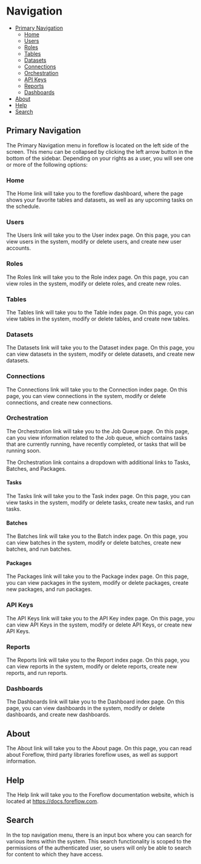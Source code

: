 # Navigation

-   [Primary Navigation](#primary-navigation)
    -   [Home](#home)
    -   [Users](#users)
    -   [Roles](#roles)
    -   [Tables](#tables)
    -   [Datasets](#datasets)
    -   [Connections](#connections)
    -   [Orchestration](#orchestration)
    -   [API Keys](#api-keys)
    -   [Reports](#reports)
    -   [Dashboards](#dashboards)
-   [About](#about)
-   [Help](#help)
-   [Search](#search)

## Primary Navigation

The Primary Navigation menu in foreflow is located on the left side of the screen. This menu can be collapsed by clicking the left arrow button in the bottom of the sidebar. Depending on your rights as a user, you will see one or more of the following options:

<a name="home"></a>

### Home

The Home link will take you to the foreflow dashboard, where the page shows your favorite tables and datasets, as well as any upcoming tasks on the schedule.

<a name="users"></a>

### Users

The Users link will take you to the User index page. On this page, you can view users in the system, modify or delete users, and create new user accounts.

<a name="roles"></a>

### Roles

The Roles link will take you to the Role index page. On this page, you can view roles in the system, modify or delete roles, and create new roles.

<a name="tables"></a>

### Tables

The Tables link will take you to the Table index page. On this page, you can view tables in the system, modify or delete tables, and create new tables.

<a name="datasets"></a>

### Datasets

The Datasets link will take you to the Dataset index page. On this page, you can view datasets in the system, modify or delete datasets, and create new datasets.

<a name="connections"></a>

### Connections

The Connections link will take you to the Connection index page. On this page, you can view connections in the system, modify or delete connections, and create new connections.

<a name="orchestration"></a>

### Orchestration

The Orchestration link will take you to the Job Queue page. On this page, can you view information related to the Job queue, which contains tasks that are currently running, have recently completed, or tasks that will be running soon.

The Orchestration link contains a dropdown with additional links to Tasks, Batches, and Packages.

<a name="tasks"></a>

#### Tasks

The Tasks link will take you to the Task index page. On this page, you can view tasks in the system, modify or delete tasks, create new tasks, and run tasks.

<a name="batches"></a>

#### Batches

The Batches link will take you to the Batch index page. On this page, you can view batches in the system, modify or delete batches, create new batches, and run batches.

<a name="packages"></a>

#### Packages

The Packages link will take you to the Package index page. On this page, you can view packages in the system, modify or delete packages, create new packages, and run packages.

<a name="api-keys"></a>

### API Keys

The API Keys link will take you to the API Key index page. On this page, you can view API Keys in the system, modify or delete API Keys, or create new API Keys.

<a name="reports"></a>

### Reports

The Reports link will take you to the Report index page. On this page, you can view reports in the system, modify or delete reports, create new reports, and run reports.

<a name="dashboards"></a>

### Dashboards

The Dashboards link will take you to the Dashboard index page. On this page, you can view dashboards in the system, modify or delete dashboards, and create new dashboards.

<a name="about"></a>

## About

The About link will take you to the About page. On this page, you can read about Foreflow, third party libraries foreflow uses, as well as support information.

<a name="help"></a>

## Help

The Help link will take you to the Foreflow documentation website, which is located at https://docs.foreflow.com.

<a name="search"></a>

## Search

In the top navigation menu, there is an input box where you can search for various items within the system. This search functionality is scoped to the permissions of the authenticated user, so users will only be able to search for content to which they have access.
